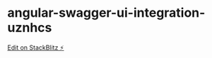 # angular-swagger-ui-integration-uznhcs

[Edit on StackBlitz ⚡️](https://stackblitz.com/edit/angular-swagger-ui-integration-uznhcs)